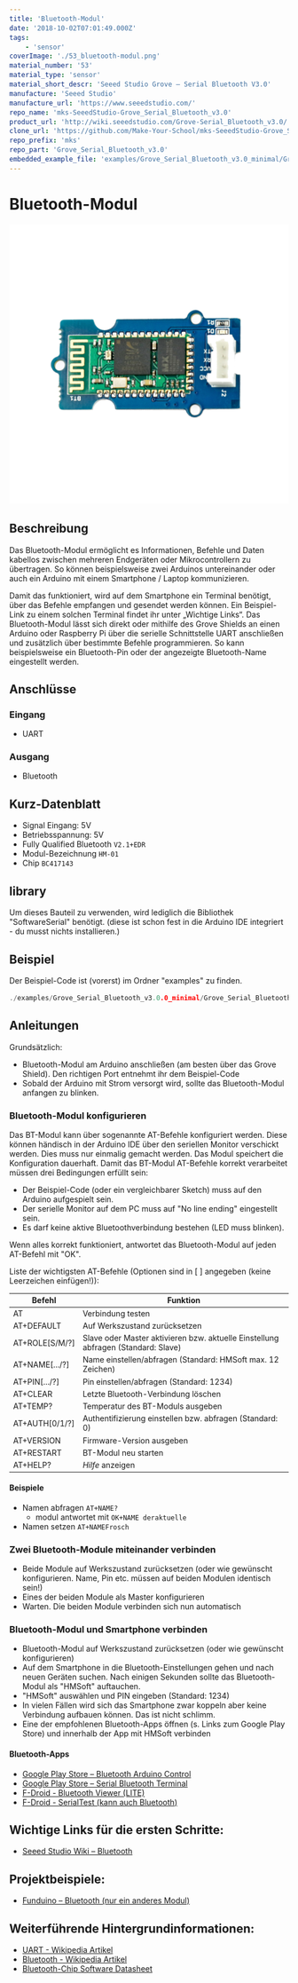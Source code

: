 ```yaml
---
title: 'Bluetooth-Modul'
date: '2018-10-02T07:01:49.000Z'
tags:
    - 'sensor'
coverImage: './53_bluetooth-modul.png'
material_number: '53'
material_type: 'sensor'
material_short_descr: 'Seeed Studio Grove – Serial Bluetooth V3.0'
manufacture: 'Seeed Studio'
manufacture_url: 'https://www.seeedstudio.com/'
repo_name: 'mks-SeeedStudio-Grove_Serial_Bluetooth_v3.0'
product_url: 'http://wiki.seeedstudio.com/Grove-Serial_Bluetooth_v3.0/'
clone_url: 'https://github.com/Make-Your-School/mks-SeeedStudio-Grove_Serial_Bluetooth_v3.0.git'
repo_prefix: 'mks'
repo_part: 'Grove_Serial_Bluetooth_v3.0'
embedded_example_file: 'examples/Grove_Serial_Bluetooth_v3.0_minimal/Grove_Serial_Bluetooth_v3.0_minimal.ino'
---
```


# Bluetooth-Modul

![Bluetooth-Modul](./53_bluetooth-modul.png)

## Beschreibung

Das Bluetooth-Modul ermöglicht es Informationen, Befehle und Daten kabellos zwischen mehreren Endgeräten oder Mikrocontrollern zu übertragen.
So können beispielsweise zwei Arduinos untereinander oder auch ein Arduino mit einem Smartphone / Laptop kommunizieren.

<!-- more_details -->

Damit das funktioniert, wird auf dem Smartphone ein Terminal benötigt, über das Befehle empfangen und gesendet werden können.
Ein Beispiel-Link zu einem solchen Terminal findet ihr unter „Wichtige Links“.
Das Bluetooth-Modul lässt sich direkt oder mithilfe des Grove Shields an einen Arduino oder Raspberry Pi über die serielle Schnittstelle UART anschließen und zusätzlich über bestimmte Befehle programmieren.
So kann beispielsweise ein Bluetooth-Pin oder der angezeigte Bluetooth-Name eingestellt werden.

## Anschlüsse

### Eingang

- UART

### Ausgang

- Bluetooth

## Kurz-Datenblatt

- Signal Eingang: 5V
- Betriebsspannung: 5V
- Fully Qualified Bluetooth `V2.1+EDR`
- Modul-Bezeichnung `HM-01`
- Chip `BC417143`

## library

Um dieses Bauteil zu verwenden, wird lediglich die Bibliothek "SoftwareSerial" benötigt.
(diese ist schon fest in die Arduino IDE integriert - du musst nichts installieren.)

## Beispiel

Der Beispiel-Code ist (vorerst) im Ordner "examples" zu finden.

```c++:./examples/Grove_Serial_Bluetooth_v3.0.0_minimal/Grove_Serial_Bluetooth_v3.0.0_minimal.ino
./examples/Grove_Serial_Bluetooth_v3.0.0_minimal/Grove_Serial_Bluetooth_v3.0.0_minimal.ino
```

## Anleitungen

Grundsätzlich:

- Bluetooth-Modul am Arduino anschließen (am besten über das Grove Shield).
  Den richtigen Port entnehmt ihr dem Beispiel-Code
- Sobald der Arduino mit Strom versorgt wird, sollte das Bluetooth-Modul anfangen zu blinken.

### Bluetooth-Modul konfigurieren

Das BT-Modul kann über sogenannte AT-Befehle konfiguriert werden. Diese können händisch in der Arduino IDE über den seriellen Monitor verschickt werden. Dies muss nur einmalig gemacht werden. Das Modul speichert die Konfiguration dauerhaft.
Damit das BT-Modul AT-Befehle korrekt verarbeitet müssen drei Bedingungen erfüllt sein:

- Der Beispiel-Code (oder ein vergleichbarer Sketch) muss auf den Arduino aufgespielt sein.
- Der serielle Monitor auf dem PC muss auf "No line ending" eingestellt sein.
- Es darf keine aktive Bluetoothverbindung bestehen (LED muss blinken).

Wenn alles korrekt funktioniert, antwortet das Bluetooth-Modul auf jeden AT-Befehl mit "OK".

Liste der wichtigsten AT-Befehle (Optionen sind in [ ] angegeben (keine Leerzeichen einfügen!)):

| Befehl         | Funktion                                                                          |
| -------------- | --------------------------------------------------------------------------------- |
| AT             | Verbindung testen                                                                 |
| AT+DEFAULT     | Auf Werkszustand zurücksetzen                                                     |
| AT+ROLE[S/M/?] | Slave oder Master aktivieren bzw. aktuelle Einstellung abfragen (Standard: Slave) |
| AT+NAME[.../?] | Name einstellen/abfragen (Standard: HMSoft max. 12 Zeichen)                       |
| AT+PIN[.../?]  | Pin einstellen/abfragen (Standard: 1234)                                          |
| AT+CLEAR       | Letzte Bluetooth-Verbindung löschen                                               |
| AT+TEMP?       | Temperatur des BT-Moduls ausgeben                                                 |
| AT+AUTH[0/1/?] | Authentifizierung einstellen bzw. abfragen (Standard: 0)                          |
| AT+VERSION     | Firmware-Version ausgeben                                                         |
| AT+RESTART     | BT-Modul neu starten                                                              |
| AT+HELP?       | _Hilfe_ anzeigen                                                                  |

#### Beispiele

- Namen abfragen `AT+NAME?`
    - modul antwortet mit `OK+NAME deraktuelle`
- Namen setzen `AT+NAMEFrosch`

### Zwei Bluetooth-Module miteinander verbinden

- Beide Module auf Werkszustand zurücksetzen (oder wie gewünscht konfigurieren. Name, Pin etc. müssen auf beiden Modulen identisch sein!)
- Eines der beiden Module als Master konfigurieren
- Warten. Die beiden Module verbinden sich nun automatisch

### Bluetooth-Modul und Smartphone verbinden

- Bluetooth-Modul auf Werkszustand zurücksetzen (oder wie gewünscht konfigurieren)
- Auf dem Smartphone in die Bluetooth-Einstellungen gehen und nach neuen Geräten suchen. Nach einigen Sekunden sollte das Bluetooth-Modul als "HMSoft" auftauchen.
- "HMSoft" auswählen und PIN eingeben (Standard: 1234)
- In vielen Fällen wird sich das Smartphone zwar koppeln aber keine Verbindung aufbauen können. Das ist nicht schlimm.
- Eine der empfohlenen Bluetooth-Apps öffnen (s. Links zum Google Play Store) und innerhalb der App mit HMSoft verbinden

#### Bluetooth-Apps

- [Google Play Store – Bluetooth Arduino Control](https://play.google.com/store/apps/details?id=com.giristudio.hc05.bluetooth.arduino.control)
- [Google Play Store – Serial Bluetooth Terminal](https://play.google.com/store/apps/details?id=de.kai_morich.serial_bluetooth_terminal&hl=de)
- [F-Droid - Bluetooth Viewer (LITE)](https://f-droid.org/en/packages/net.bluetoothviewer/)
- [F-Droid - SerialTest (kann auch Bluetooth)](https://f-droid.org/en/packages/priv.wh201906.serialtest/)

## Wichtige Links für die ersten Schritte:

- [Seeed Studio Wiki – Bluetooth](http://wiki.seeedstudio.com/Grove-Serial_Bluetooth_v3.0/)

## Projektbeispiele:

- [Funduino – Bluetooth (nur ein anderes Modul)](https://funduino.de/tutorial-hc-05-und-hc-06-bluetooth)

## Weiterführende Hintergrundinformationen:

- [UART - Wikipedia Artikel](https://de.wikipedia.org/wiki/Universal_Asynchronous_Receiver_Transmitter)
- [Bluetooth - Wikipedia Artikel](https://de.wikipedia.org/wiki/Bluetooth)
- [Bluetooth-Chip Software Datasheet](https://files.seeedstudio.com/wiki/Bluetooth_Shield_V2/res/Bluetooth_en.pdf)

